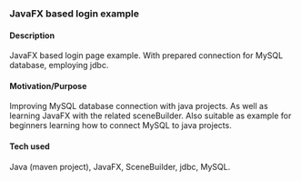 ### JavaFX based login example

#### Description 
JavaFX based login page example. 
With prepared connection for MySQL database, employing jdbc.

#### Motivation/Purpose
Improving MySQL database connection with java projects.
As well as learning JavaFX with the related sceneBuilder. 
Also suitable as example for beginners learning how to connect MySQL to java projects.

#### Tech used
Java (maven project), JavaFX, SceneBuilder, jdbc, MySQL. 

